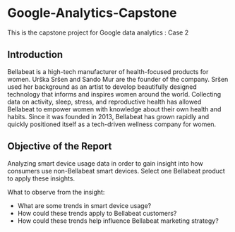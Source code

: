 # Google-Analytics-Capstone
This is the capstone project for Google data analytics : Case 2

## Introduction
Bellabeat is a high-tech manufacturer of health-focused products for women. Urška Sršen and Sando Mur are the founder of the company. Sršen used her background as an artist to develop beautifully designed technology that informs and inspires women around the world. Collecting data on activity, sleep, stress, and reproductive health has allowed Bellabeat to empower women with knowledge about their own health and habits. Since it was founded in 2013, Bellabeat has grown rapidly and quickly positioned itself as a tech-driven wellness company for women.

## Objective of the Report
Analyzing smart device usage data in order to gain insight into how consumers use non-Bellabeat smart devices. Select one Bellabeat product to apply these insights.

What to observe from the insight:
- What are some trends in smart device usage?
- How could these trends apply to Bellabeat customers?
- How could these trends help influence Bellabeat marketing strategy?
